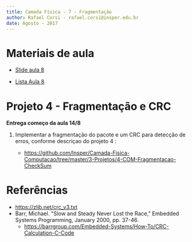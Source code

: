 ```yaml
---
title: Camada Física - 7 - Fragmentação
author: Rafael Corsi - rafael.corsi@insper.edu.br
date: Agosto - 2017
---
```



# Materiais de aula

- [Slide aula 8](https://github.com/Insper/Camada-Fisica-Computacao/blob/master/2-Aulas/7-Fragmentacao/7-Slides-CRC.pdf)

- [Lista Aula 8](https://github.com/Insper/Camada-Fisica-Computacao/blob/master/2-Aulas/8-Fragmentacao/8-Lista-CRC.pdf)

# Projeto 4 - Fragmentação e CRC

**Entrega começo da aula 14/8**

1. Implementar a fragmentação do pacote e um CRC para detecção de erros, conforme descriçao do projeto 4 :

    - https://github.com/Insper/Camada-Fisica-Computacao/tree/master/3-Projetos/4-COM-Fragmentacao-CheckSum

# Referências

- https://zlib.net/crc_v3.txt
- Barr, Michael. "Slow and Steady Never Lost the Race," Embedded Systems Programming, January 2000, pp. 37-46.
    - https://barrgroup.com/Embedded-Systems/How-To/CRC-Calculation-C-Code
